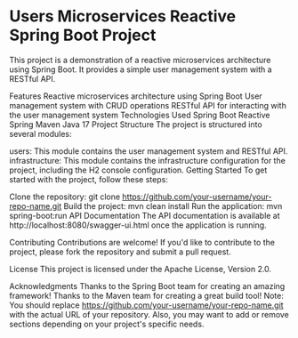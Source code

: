 Users Microservices Reactive Spring Boot Project
==============================================

This project is a demonstration of a reactive microservices architecture using Spring Boot. It provides a simple user management system with a RESTful API.

Features
Reactive microservices architecture using Spring Boot
User management system with CRUD operations
RESTful API for interacting with the user management system
Technologies Used
Spring Boot
Reactive Spring
Maven
Java 17
Project Structure
The project is structured into several modules:

users: This module contains the user management system and RESTful API.
infrastructure: This module contains the infrastructure configuration for the project, including the H2 console configuration.
Getting Started
To get started with the project, follow these steps:

Clone the repository: git clone https://github.com/your-username/your-repo-name.git
Build the project: mvn clean install
Run the application: mvn spring-boot:run
API Documentation
The API documentation is available at http://localhost:8080/swagger-ui.html once the application is running.

Contributing
Contributions are welcome! If you'd like to contribute to the project, please fork the repository and submit a pull request.

License
This project is licensed under the Apache License, Version 2.0.

Acknowledgments
Thanks to the Spring Boot team for creating an amazing framework!
Thanks to the Maven team for creating a great build tool!
Note: You should replace https://github.com/your-username/your-repo-name.git with the actual URL of your repository. Also, you may want to add or remove sections depending on your project's specific needs.